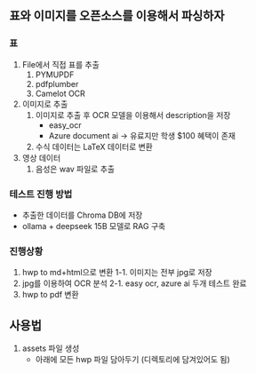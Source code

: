 ## 표와 이미지를 오픈소스를 이용해서 파싱하자

### 표

1. File에서 직접 표를 추출
   1. PYMUPDF
   2. pdfplumber
   3. Camelot OCR
2. 이미지로 추출
   1. 이미지로 추출 후 OCR 모델을 이용해서 description을 저장
      - easy_ocr
      - Azure document ai -> 유료지만 학생 $100 혜택이 존재
   2. 수식 데이터는 LaTeX 데이터로 변환
3. 영상 데이터
   1. 음성은 wav 파일로 추출

### 테스트 진행 방법

- 추출한 데이터를 Chroma DB에 저장
- ollama + deepseek 15B 모델로 RAG 구축

### 진행상황

1. hwp to md+html으로 변환
   1-1. 이미지는 전부 jpg로 저장
2. jpg를 이용하여 OCR 분석
   2-1. easy ocr, azure ai 두개 테스트 완료
3. hwp to pdf 변환

## 사용법
1. assets 파일 생성
   - 아래에 모든 hwp 파일 담아두기 (디렉토리에 담겨있어도 됨)